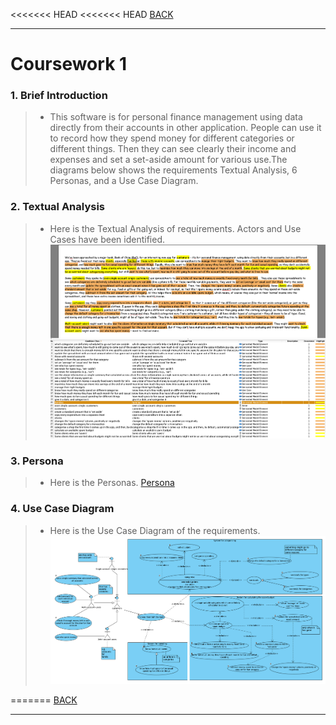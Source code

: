 <<<<<<< HEAD
<<<<<<< HEAD
[BACK](../README.md)
***
# Coursework 1
### 1. Brief Introduction
> - This software is for personal finance management using data directly from their accounts in other application. People can use it to record how they spend money for different categories or different things. Then they can see clearly their income and expenses and set a set-aside amount for various use.The diagrams below shows the requirements Textual Analysis, 6 Personas, and a Use Case Diagram. 


### 2. Textual Analysis
>- Here is the Textual Analysis of requirements. Actors and Use Cases have been identified.
![Textual Analysis](/images/CW1TA.png)

### 3. Persona
>- Here is the Personas. 
[Persona](/docs/cw1persona.md)

### 4. Use Case Diagram
>- Here is the Use Case Diagram of the requirements.
![Use Case Diagram](/images/CW1UCD.png)

=======
[BACK](../README.md)
***
